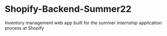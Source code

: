 # Shopify-Backend-Summer22
Inventory management web app built for the summer internship application process at Shopify
